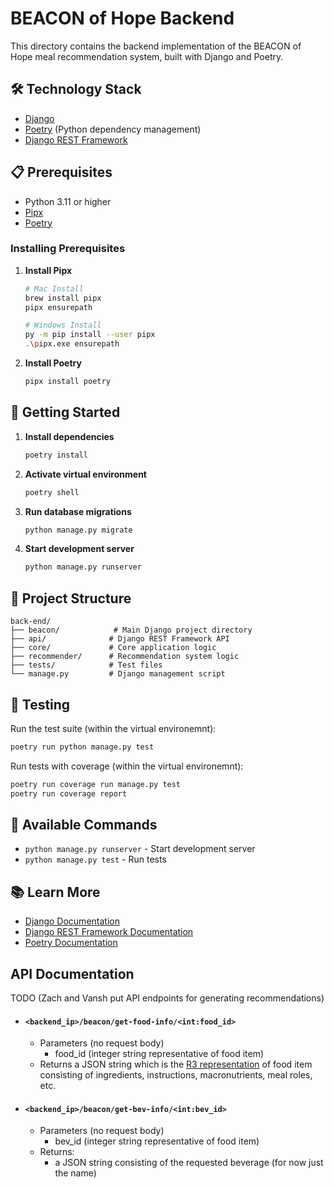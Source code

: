 # BEACON of Hope Backend

This directory contains the backend implementation of the BEACON of Hope meal recommendation system, built with Django and Poetry.

## 🛠️ Technology Stack

- [Django](https://www.djangoproject.com/)
- [Poetry](https://python-poetry.org/) (Python dependency management)
- [Django REST Framework](https://www.django-rest-framework.org/)

## 📋 Prerequisites

- Python 3.11 or higher
- [Pipx](https://pipx.pypa.io/)
- [Poetry](https://python-poetry.org/)

### Installing Prerequisites

1. **Install Pipx**
   ```bash
   # Mac Install
   brew install pipx
   pipx ensurepath

   # Windows Install
   py -m pip install --user pipx
   .\pipx.exe ensurepath
   ```

2. **Install Poetry**
   ```bash
   pipx install poetry
   ```

## 🚀 Getting Started

1. **Install dependencies**
   ```bash
   poetry install
   ```

2. **Activate virtual environment**
   ```bash
   poetry shell
   ```

3. **Run database migrations**
   ```bash
   python manage.py migrate
   ```

4. **Start development server**
   ```bash
   python manage.py runserver
   ```

## 📁 Project Structure

```
back-end/
├── beacon/            # Main Django project directory
├── api/              # Django REST Framework API
├── core/             # Core application logic
├── recommender/      # Recommendation system logic
├── tests/            # Test files
└── manage.py         # Django management script
```

## 🧪 Testing

Run the test suite (within the virtual environemnt):
```bash
poetry run python manage.py test
```

Run tests with coverage (within the virtual environemnt):
```bash
poetry run coverage run manage.py test
poetry run coverage report
```

## 🔧 Available Commands

- `python manage.py runserver` - Start development server
- `python manage.py test` - Run tests

## 📚 Learn More

- [Django Documentation](https://docs.djangoproject.com/)
- [Django REST Framework Documentation](https://www.django-rest-framework.org/)
- [Poetry Documentation](https://python-poetry.org/docs/)


## API Documentation
TODO (Zach and Vansh put API endpoints for generating recommendations)

- #### `<backend_ip>/beacon/get-food-info/<int:food_id>`
  - Parameters (no request body)
    - food_id (integer string representative of food item)
  - Returns a JSON string which is the [R3 representation](https://github.com/vnagpal25/BEACON/blob/main/example_r3.json) of food item consisting of ingredients, instructions, macronutrients, meal roles, etc.
- #### `<backend_ip>/beacon/get-bev-info/<int:bev_id>`
  - Parameters (no request body)
    - bev_id (integer string representative of food item)
  - Returns:
    - a JSON string consisting of the requested beverage (for now just the name)
